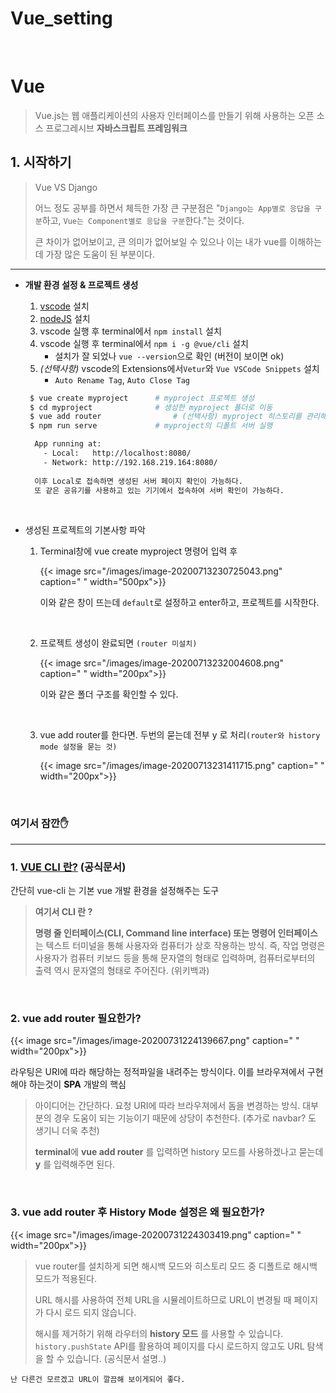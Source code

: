 # Vue_setting


​	

# Vue

>Vue.js는 웹 애플리케이션의 사용자 인터페이스를 만들기 위해 사용하는 오픈 소스 프로그레시브 **자바스크립트 프레임워크**



## 1. 시작하기

> Vue VS Django
>
> 어느 정도 공부를 하면서 체득한 가장 큰 구분점은 "`Django는 App별로 응답을 구분`하고, `Vue는 Component별로 응답을 구분`한다."는 것이다.
>
> 큰 차이가 없어보이고, 큰 의미가 없어보일 수 있으나 이는 내가 vue를 이해하는데 가장 많은 도움이 된 부분이다.

---

- **개발 환경 설정 & 프로젝트 생성**

  1. [vscode](https://code.visualstudio.com/) 설치
  2. [nodeJS](https://nodejs.org/ko/) 설치 
  3. vscode 실행 후 terminal에서 `npm install` 설치
  4. vscode 실행 후 terminal에서 `npm i -g @vue/cli` 설치
     - 설치가 잘 되었나 `vue --version`으로 확인 (버전이 보이면 ok)
  5. _(선택사항)_ vscode의 Extensions에서`Vetur`와 `Vue VSCode Snippets` 설치
     - `Auto Rename Tag`, `Auto Close Tag`

   ```bash
    $ vue create myproject		# myproject 프로젝트 생성
    $ cd myproject				# 생성한 myproject 폴더로 이동
    $ vue add router				# (선택사항) myproject 히스토리를 관리해줄 router기능 설치
    $ npm run serve				# myproject의 디폴트 서버 실행
   ```

  ```bash
    App running at:
      - Local:   http://localhost:8080/
      - Network: http://192.168.219.164:8080/
    
    이후 Local로 접속하면 생성된 서버 페이지 확인이 가능하다.
    또 같은 공유기를 사용하고 있는 기기에서 접속하여 서버 확인이 가능하다.
  ```

  ​	

- 생성된 프로젝트의 기본사항 파악

  1. Terminal창에 vue create myproject 명령어 입력 후

     {{< image src="/images/image-20200713230725043.png" caption=" " width="500px">}}

     이와 같은 창이 뜨는데 `default`로 설정하고 enter하고, 프로젝트를 시작한다.

     ​	

  2. 프로젝트 생성이 완료되면 `(router 미설치)`

     {{< image src="/images/image-20200713232004608.png" caption=" " width="200px">}}

     이와 같은 폴더 구조를 확인할 수 있다.

     ​	

  3. vue add router를 한다면. 두번의 묻는데 전부 y 로 처리`(router와 history mode 설정을 묻는 것)`

     {{< image src="/images/image-20200713231411715.png" caption=" " width="200px">}}



​	


### 여기서 잠깐✋ 

---

### 1. [VUE CLI 란?](https://simplevue.gitbook.io/intro/01.-vue-cli) (공식문서)

간단히 vue-cli 는 기본 vue 개발 환경을 설정해주는 도구

> **여기서 CLI 란 ?**
>
> **명령 줄 인터페이스(CLI, Command line interface) 또는 명령어 인터페이스**는 텍스트 터미널을 통해 사용자와 컴퓨터가 상호 작용하는 방식. 즉, 작업 명령은 사용자가 컴퓨터 키보드 등을 통해 문자열의 형태로 입력하며, 컴퓨터로부터의 출력 역시 문자열의 형태로 주어진다. (위키백과)

​	

### 2.  vue add router 필요한가?

{{< image src="/images/image-20200731224139667.png" caption=" " width="200px">}}

라우팅은 URI에 따라 해당하는 정적파일을 내려주는 방식이다. 이를 브라우져에서 구현해야 하는것이 **SPA** 개발의 핵심

>아이디어는 간단하다. 요청 URI에 따라 브라우져에서 돔을 변경하는 방식. 대부분의 경우 도움이 되는 기능이기 때문에 상당이 추천한다. (추가로 navbar? 도 생기니 더욱 추천)
>
>**terminal**에 **vue add router** 를 입력하면 history 모드를 사용하겠나고 묻는데  **y** 를 입력해주면 된다. 

​	

### 3.  vue add router 후 History Mode 설정은 왜 필요한가?

{{< image src="/images/image-20200731224303419.png" caption=" " width="200px">}}

> vue router를 설치하게 되면 해시백 모드와 히스토리 모드 중 디폴트로 해시백 모드가 적용된다.
>
> URL 해시를 사용하여 전체 URL을 시뮬레이트하므로 URL이 변경될 때 페이지가 다시 로드 되지 않습니다.
>
> 해시를 제거하기 위해 라우터의 **history 모드** 를 사용할 수 있습니다. `history.pushState` API를 활용하여 페이지를 다시 로드하지 않고도 URL 탐색을 할 수 있습니다. (공식문서 설명..)

`난 다른건 모르겠고 URL이 깔끔해 보이게되어 좋다.`


